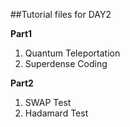 ##Tutorial files for DAY2  

**Part1**
1. Quantum Teleportation
2. Superdense Coding

**Part2**  
1. SWAP Test
2. Hadamard Test
